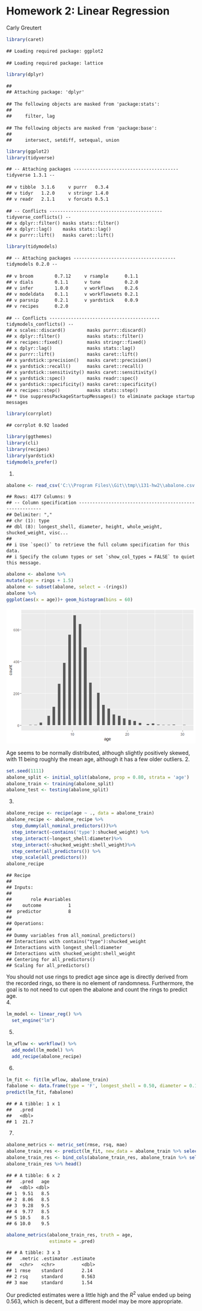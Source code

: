 Homework 2: Linear Regression
================
Carly Greutert

``` r
library(caret)
```

    ## Loading required package: ggplot2

    ## Loading required package: lattice

``` r
library(dplyr)
```

    ## 
    ## Attaching package: 'dplyr'

    ## The following objects are masked from 'package:stats':
    ## 
    ##     filter, lag

    ## The following objects are masked from 'package:base':
    ## 
    ##     intersect, setdiff, setequal, union

``` r
library(ggplot2)
library(tidyverse)
```

    ## -- Attaching packages --------------------------------------- tidyverse 1.3.1 --

    ## v tibble  3.1.6     v purrr   0.3.4
    ## v tidyr   1.2.0     v stringr 1.4.0
    ## v readr   2.1.1     v forcats 0.5.1

    ## -- Conflicts ------------------------------------------ tidyverse_conflicts() --
    ## x dplyr::filter() masks stats::filter()
    ## x dplyr::lag()    masks stats::lag()
    ## x purrr::lift()   masks caret::lift()

``` r
library(tidymodels)
```

    ## -- Attaching packages -------------------------------------- tidymodels 0.2.0 --

    ## v broom        0.7.12     v rsample      0.1.1 
    ## v dials        0.1.1      v tune         0.2.0 
    ## v infer        1.0.0      v workflows    0.2.6 
    ## v modeldata    0.1.1      v workflowsets 0.2.1 
    ## v parsnip      0.2.1      v yardstick    0.0.9 
    ## v recipes      0.2.0

    ## -- Conflicts ----------------------------------------- tidymodels_conflicts() --
    ## x scales::discard()        masks purrr::discard()
    ## x dplyr::filter()          masks stats::filter()
    ## x recipes::fixed()         masks stringr::fixed()
    ## x dplyr::lag()             masks stats::lag()
    ## x purrr::lift()            masks caret::lift()
    ## x yardstick::precision()   masks caret::precision()
    ## x yardstick::recall()      masks caret::recall()
    ## x yardstick::sensitivity() masks caret::sensitivity()
    ## x yardstick::spec()        masks readr::spec()
    ## x yardstick::specificity() masks caret::specificity()
    ## x recipes::step()          masks stats::step()
    ## * Use suppressPackageStartupMessages() to eliminate package startup messages

``` r
library(corrplot)
```

    ## corrplot 0.92 loaded

``` r
library(ggthemes)
library(cli)
library(recipes)
library(yardstick)
tidymodels_prefer()
```

1.  

``` r
abalone <- read_csv('C:\\Program Files\\Git\\tmp\\131-hw2\\abalone.csv')
```

    ## Rows: 4177 Columns: 9
    ## -- Column specification --------------------------------------------------------
    ## Delimiter: ","
    ## chr (1): type
    ## dbl (8): longest_shell, diameter, height, whole_weight, shucked_weight, visc...
    ## 
    ## i Use `spec()` to retrieve the full column specification for this data.
    ## i Specify the column types or set `show_col_types = FALSE` to quiet this message.

``` r
abalone <- abalone %>% 
mutate(age = rings + 1.5)
abalone <- subset(abalone, select = -(rings))
abalone %>% 
ggplot(aes(x = age))+ geom_histogram(bins = 60)
```

![](hw2_files/figure-gfm/unnamed-chunk-2-1.png)<!-- -->

Age seems to be normally distributed, although slightly positively
skewed, with 11 being roughly the mean age, although it has a few older
outliers. 2.

``` r
set.seed(1111)
abalone_split <- initial_split(abalone, prop = 0.80, strata = 'age')
abalone_train <- training(abalone_split)
abalone_test <- testing(abalone_split)
```

3.  

``` r
abalone_recipe <- recipe(age ~ ., data = abalone_train)
abalone_recipe <- abalone_recipe %>% 
  step_dummy(all_nominal_predictors())%>%
  step_interact(~contains('type'):shucked_weight) %>%
  step_interact(~longest_shell:diameter)%>%
  step_interact(~shucked_weight:shell_weight)%>% 
  step_center(all_predictors()) %>%
  step_scale(all_predictors())
abalone_recipe
```

    ## Recipe
    ## 
    ## Inputs:
    ## 
    ##       role #variables
    ##    outcome          1
    ##  predictor          8
    ## 
    ## Operations:
    ## 
    ## Dummy variables from all_nominal_predictors()
    ## Interactions with contains("type"):shucked_weight
    ## Interactions with longest_shell:diameter
    ## Interactions with shucked_weight:shell_weight
    ## Centering for all_predictors()
    ## Scaling for all_predictors()

You should not use rings to predict age since age is directly derived
from the recorded rings, so there is no element of randomness.
Furthermore, the goal is to not need to cut open the abalone and count
the rings to predict age.  
4.

``` r
lm_model <- linear_reg() %>% 
  set_engine("lm")
```

5.  

``` r
lm_wflow <- workflow() %>% 
  add_model(lm_model) %>% 
  add_recipe(abalone_recipe)
```

6.  

``` r
lm_fit <- fit(lm_wflow, abalone_train)
fabalone <- data.frame(type = 'F', longest_shell = 0.50, diameter = 0.10, height = 0.30, whole_weight = 4, shucked_weight = 1, viscera_weight = 2, shell_weight = 1)
predict(lm_fit, fabalone)
```

    ## # A tibble: 1 x 1
    ##   .pred
    ##   <dbl>
    ## 1  21.7

7.  

``` r
abalone_metrics <- metric_set(rmse, rsq, mae)
abalone_train_res <- predict(lm_fit, new_data = abalone_train %>% select(-age))
abalone_train_res <- bind_cols(abalone_train_res, abalone_train %>% select(age))
abalone_train_res %>% head()
```

    ## # A tibble: 6 x 2
    ##   .pred   age
    ##   <dbl> <dbl>
    ## 1  9.51   8.5
    ## 2  8.06   8.5
    ## 3  9.28   9.5
    ## 4  9.77   8.5
    ## 5 10.5    8.5
    ## 6 10.0    9.5

``` r
abalone_metrics(abalone_train_res, truth = age, 
                estimate = .pred)
```

    ## # A tibble: 3 x 3
    ##   .metric .estimator .estimate
    ##   <chr>   <chr>          <dbl>
    ## 1 rmse    standard       2.14 
    ## 2 rsq     standard       0.563
    ## 3 mae     standard       1.54

Our predicted estimates were a little high and the *R*<sup>2</sup> value
ended up being 0.563, which is decent, but a different model may be more
appropriate.
